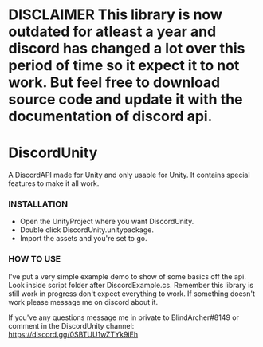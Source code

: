 # DISCLAIMER This library is now outdated for atleast a year and discord has changed a lot over this period of time so it expect it to not work. But feel free to download source code and update it with the documentation of discord api.
# DiscordUnity
A DiscordAPI made for Unity and only usable for Unity. It contains special features to make it all work.

### INSTALLATION
- Open the UnityProject where you want DiscordUnity.
- Double click DiscordUnity.unitypackage.
- Import the assets and you're set to go.

### HOW TO USE
I've put a very simple example demo to show of some basics off the api. Look inside script folder after DiscordExample.cs. 
Remember this library is still work in progress don't expect everything to work. If something doesn't work please message me on discord about it.

If you've any questions message me in private to BlindArcher#8149 or comment in the DiscordUnity channel: https://discord.gg/0SBTUU1wZTYk9iEh
